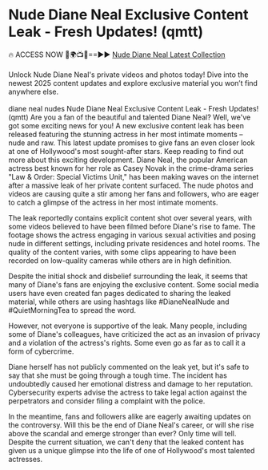 # Nude Diane Neal Exclusive Content Leak - Fresh Updates! (qmtt)

🔥 ACCESS NOW 🔴🌍📺📱==►► <a href="https://tinyurl.com/4n4u5rde" rel="nofollow">Nude Diane Neal Latest Collection</a>
<br><br>
Unlock Nude Diane Neal's private videos and photos today! Dive into the newest 2025 content updates and explore exclusive material you won’t find anywhere else.
<br>
<br>
diane neal nudes
 Nude Diane Neal Exclusive Content Leak - Fresh Updates! (qmtt) Are you a fan of the beautiful and talented Diane Neal? Well, we've got some exciting news for you! A new exclusive content leak has been released featuring the stunning actress in her most intimate moments – nude and raw. This latest update promises to give fans an even closer look at one of Hollywood's most sought-after stars. Keep reading to find out more about this exciting development.
 Diane Neal, the popular American actress best known for her role as Casey Novak in the crime-drama series "Law & Order: Special Victims Unit," has been making waves on the internet after a massive leak of her private content surfaced. The nude photos and videos are causing quite a stir among her fans and followers, who are eager to catch a glimpse of the actress in her most intimate moments.

The leak reportedly contains explicit content shot over several years, with some videos believed to have been filmed before Diane's rise to fame. The footage shows the actress engaging in various sexual activities and posing nude in different settings, including private residences and hotel rooms. The quality of the content varies, with some clips appearing to have been recorded on low-quality cameras while others are in high definition.

Despite the initial shock and disbelief surrounding the leak, it seems that many of Diane's fans are enjoying the exclusive content. Some social media users have even created fan pages dedicated to sharing the leaked material, while others are using hashtags like #DianeNealNude and #QuietMorningTea to spread the word.

However, not everyone is supportive of the leak. Many people, including some of Diane's colleagues, have criticized the act as an invasion of privacy and a violation of the actress's rights. Some even go as far as to call it a form of cybercrime.

Diane herself has not publicly commented on the leak yet, but it's safe to say that she must be going through a tough time. The incident has undoubtedly caused her emotional distress and damage to her reputation. Cybersecurity experts advise the actress to take legal action against the perpetrators and consider filing a complaint with the police.

In the meantime, fans and followers alike are eagerly awaiting updates on the controversy. Will this be the end of Diane Neal's career, or will she rise above the scandal and emerge stronger than ever? Only time will tell. Despite the current situation, we can't deny that the leaked content has given us a unique glimpse into the life of one of Hollywood's most talented actresses.

